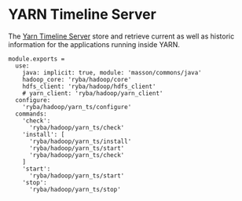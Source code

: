 
# YARN Timeline Server

The [Yarn Timeline Server][ts] store and retrieve current as well as historic
information for the applications running inside YARN.

    module.exports =
      use:
        java: implicit: true, module: 'masson/commons/java'
        hadoop_core: 'ryba/hadoop/core'
        hdfs_client: 'ryba/hadoop/hdfs_client'
        # yarn_client: 'ryba/hadoop/yarn_client'
      configure:
        'ryba/hadoop/yarn_ts/configure'
      commands:
        'check':
          'ryba/hadoop/yarn_ts/check'
        'install': [
          'ryba/hadoop/yarn_ts/install'
          'ryba/hadoop/yarn_ts/start'
          'ryba/hadoop/yarn_ts/check'
        ]
        'start':
          'ryba/hadoop/yarn_ts/start'
        'stop':
          'ryba/hadoop/yarn_ts/stop'

[ts]: http://hadoop.apache.org/docs/current/hadoop-yarn/hadoop-yarn-site/TimelineServer.html
